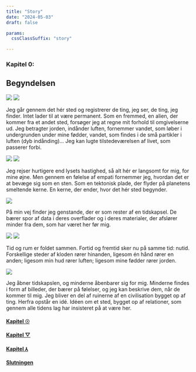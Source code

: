 ```yaml
---
title: "Story"
date: "2024-05-03"
draft: false

params:
  cssClassSuffix: "story"

---
```

### Kapitel 0:

## Begyndelsen
<img src="/images/shamanObj3.png">
<img src="/images/Mirroring_map_frame.png" class="stickyMap front">
<div class="textBox">
    <p>Jeg går gennem det hér sted og registrerer de ting, jeg ser, de ting, jeg finder. Intet lader til at være permanent. Som en fremmed, en alien, der kommer fra et andet sted, forsøger jeg at regne mit forhold til omgivelserne ud. Jeg betragter jorden, indånder luften, fornemmer vandet, som løber i undergrunden under mine fødder, vandet, som findes i de små partikler i luften (dyb indånding)... Jeg kan lugte tilstedeværelsen af livet, som passerer forbi.</p>
</div>
<div class="sH"></div>
<img src="/images/red_ground.png" class="stickyMap mid">
<img src="/images/yellow_ground2.png" class="stickyMap back">
<div class="textBox">
    <p>Jeg rejser hurtigere end lysets hastighed, så alt hér er langsomt for mig, for mine øjne. Men gennem en følelse af empati fornemmer jeg, hvordan det er at bevæge sig som en sten. Som en tektonisk plade, der flyder på planetens smeltende kerne. En kerne, der ender, hvor det hér sted begynder.</p>
</div>
<img src="/images/mirroring_water.png" class="stickyMap front">
 <div class="textBox">
    <p>På min vej finder jeg genstande, der er som rester af en tidskapsel. De bærer spor af data i deres overflader og i deres materialer, der afslører minder fra dem, som har været her før mig.</p>
 </div>
 <img src="/images/Mirroring_map_buildings.png" class="stickyMap middle">
 <img src="/images/Mirroring_map_green.png" class="stickyMap front">
 <div class="textBox">
    <p>Tid og rum er foldet sammen. Fortid og fremtid sker nu på samme tid: nutid. Forskellige steder af kloden rører hinanden, ligesom én hånd rører en anden; ligesom min hud rører luften; ligesom mine fødder rører jorden.</p>
 </div>
 <img src="/images/shamanObj3.png" class="shaman">
 <div class="textBox">
     <p>Jeg åbner tidskapslen, og minderne åbenbarer sig for mig. Minderne findes i form af billeder, der bærer på følelser, og jeg kan beskrive dem, når de kommer til mig. Jeg bliver en del af ruinerne af en civilisation bygget op af ting. Herfra opstår en idé. Idéen om et sted, bygget op af relationer, som gennem alle tidens lag har insisteret på at være her.</p>
 </div>
 <div class="lH"></div>
 <div id=story_menu class="front">
 <h4><a href="map/chapters/chapter1/scene1" class="orange">Kapitel &#9737;</a></h4>
 <h4><a href="map/chapters/chapter2/scene07" class="dPink">Kapitel &#9661;</a></h4>
 <h4><a href="map/chapters/chapter3/scene13" class="yellow">Kapitel &#8516;</a></h4>
 <h4><a href="map/chapters/chapter4/scene23" class="black">Slutningen</a></h4>
</div>
